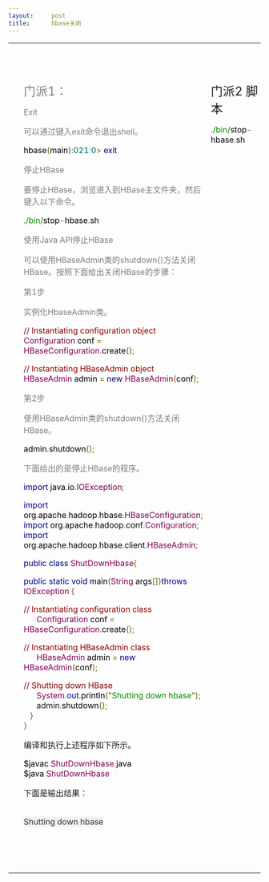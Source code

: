 ```yaml
---
layout:     post
title:      hbase关闭
---
```

<div id="article_content" class="article_content clearfix csdn-tracking-statistics" data-pid="blog" data-mod="popu_307" data-dsm="post">
								            <link rel="stylesheet" href="https://csdnimg.cn/release/phoenix/template/css/ck_htmledit_views-f76675cdea.css">
						<div class="htmledit_views" id="content_views">
                
<div>
<div>
<table border="0" cellspacing="0" cellpadding="0"><tbody><tr><td valign="top">
<p> </p>
</td>
</tr><tr><td valign="top">
<p><span style="font-size:24px;"> </span></p>
</td>
<td valign="top" rowspan="3">
<p style="color:#807E7C;"><span style="font-size:24px;">门派1：</span></p>
<p style="color:#807E7C;">Exit</p>
<p style="color:#807E7C;"><span>可以通过键入</span>exit命令退出<span>shell</span>。</p>
<p><span style="color:#000000;">hbase</span><span style="color:#666600;">(</span><span style="color:#000000;">main</span><span style="color:#666600;">):</span><span style="color:#006666;">021</span><span style="color:#666600;">:</span><span style="color:#006666;">0</span><span style="color:#666600;">&gt;
</span><span style="color:#000088;">exit</span></p>
<p style="color:#807E7C;">停止HBase</p>
<p style="color:#807E7C;"><span>要停止</span>HBase，浏览进入到<span>HBase</span>主文件夹，然后键入以下命令。</p>
<p><span style="color:#666600;">.</span><span style="color:#008800;">/bin/</span><span style="color:#000000;">stop</span><span style="color:#666600;">-</span><span style="color:#000000;">hbase</span><span style="color:#666600;">.</span><span style="color:#000000;">sh</span></p>
<p style="color:#807E7C;">使用Java API<span>停止</span>HBase</p>
<p style="color:#807E7C;"><span>可以使用</span>HBaseAdmin类的shutdown()方法关闭<span>HBase</span>。按照下面给出关闭HBase的步骤：</p>
<p style="color:#807E7C;">第1步</p>
<p style="color:#807E7C;"><span>实例化</span>HbaseAdmin类。</p>
<p><span style="color:#880000;">// Instantiating configuration object</span><span style="color:#000000;"><br></span><span style="color:#7F0055;">Configuration</span><span style="color:#000000;"> conf
</span><span style="color:#666600;">= </span><span style="color:#7F0055;">HBaseConfiguration</span><span style="color:#666600;">.</span><span style="color:#000000;">create</span><span style="color:#666600;">();</span></p>
<p><span style="color:#880000;">// Instantiating HBaseAdmin object</span><span style="color:#000000;"><br></span><span style="color:#7F0055;">HBaseAdmin</span><span style="color:#000000;"> admin
</span><span style="color:#666600;">= </span><span style="color:#000088;">new </span>
<span style="color:#7F0055;">HBaseAdmin</span><span style="color:#666600;">(</span><span style="color:#000000;">conf</span><span style="color:#666600;">);</span></p>
<p style="color:#807E7C;">第2步</p>
<p style="color:#807E7C;"><span>使用</span>HBaseAdmin类的shutdown()方法关闭<span>HBase</span>。</p>
<p><span style="color:#000000;">admin</span><span style="color:#666600;">.</span><span style="color:#000000;">shutdown</span><span style="color:#666600;">();</span></p>
<p style="color:#807E7C;"><span>下面给出的是停止</span>HBase的程序。</p>
<p><span style="color:#000088;">import</span><span style="color:#000000;"> java</span><span style="color:#666600;">.</span><span style="color:#000000;">io</span><span style="color:#666600;">.</span><span style="color:#7F0055;">IOException</span><span style="color:#666600;">;</span></p>
<p><span style="color:#000088;">import</span><span style="color:#000000;"> org</span><span style="color:#666600;">.</span><span style="color:#000000;">apache</span><span style="color:#666600;">.</span><span style="color:#000000;">hadoop</span><span style="color:#666600;">.</span><span style="color:#000000;">hbase</span><span style="color:#666600;">.</span><span style="color:#7F0055;">HBaseConfiguration</span><span style="color:#666600;">;</span><span style="color:#000000;"><br></span><span style="color:#000088;">import</span><span style="color:#000000;"> org</span><span style="color:#666600;">.</span><span style="color:#000000;">apache</span><span style="color:#666600;">.</span><span style="color:#000000;">hadoop</span><span style="color:#666600;">.</span><span style="color:#000000;">conf</span><span style="color:#666600;">.</span><span style="color:#7F0055;">Configuration</span><span style="color:#666600;">;</span><span style="color:#000000;"><br></span><span style="color:#000088;">import</span><span style="color:#000000;"> org</span><span style="color:#666600;">.</span><span style="color:#000000;">apache</span><span style="color:#666600;">.</span><span style="color:#000000;">hadoop</span><span style="color:#666600;">.</span><span style="color:#000000;">hbase</span><span style="color:#666600;">.</span><span style="color:#000000;">client</span><span style="color:#666600;">.</span><span style="color:#7F0055;">HBaseAdmin</span><span style="color:#666600;">;</span></p>
<p><span style="color:#000088;">public class </span><span style="color:#7F0055;">ShutDownHbase</span><span style="color:#666600;">{</span></p>
<p><span style="color:#000088;">public static void</span><span style="color:#000000;"> main</span><span style="color:#666600;">(</span><span style="color:#7F0055;">String</span><span style="color:#000000;"> args</span><span style="color:#666600;">[])</span><span style="color:#000088;">throws
</span><span style="color:#7F0055;">IOException </span><span style="color:#666600;">{</span></p>
<p><span style="color:#880000;">// Instantiating configuration class</span><span style="color:#000000;"><br>
      </span><span style="color:#7F0055;">Configuration</span><span style="color:#000000;"> conf
</span><span style="color:#666600;">= </span><span style="color:#7F0055;">HBaseConfiguration</span><span style="color:#666600;">.</span><span style="color:#000000;">create</span><span style="color:#666600;">();</span></p>
<p><span style="color:#880000;">// Instantiating HBaseAdmin class</span><span style="color:#000000;"><br>
      </span><span style="color:#7F0055;">HBaseAdmin</span><span style="color:#000000;"> admin
</span><span style="color:#666600;">= </span><span style="color:#000088;">new </span>
<span style="color:#7F0055;">HBaseAdmin</span><span style="color:#666600;">(</span><span style="color:#000000;">conf</span><span style="color:#666600;">);</span></p>
<p><span style="color:#880000;">// Shutting down HBase</span><span style="color:#000000;"><br>
      </span><span style="color:#7F0055;">System</span><span style="color:#666600;">.</span><span style="color:#000088;">out</span><span style="color:#666600;">.</span><span style="color:#000000;">println</span><span style="color:#666600;">(</span><span style="color:#008800;">"Shutting
 down hbase"</span><span style="color:#666600;">);</span><span style="color:#000000;"><br>
      </span>admin<span style="color:#666600;">.</span><span style="color:#000000;">shutdown</span><span style="color:#666600;">();</span><span style="color:#000000;"><br>
   </span><span style="color:#666600;">}</span><span style="color:#000000;"><br></span><span style="color:#666600;">}</span></p>
<p>编译和执行上述程序如下所示。</p>
<p><span style="color:#000000;">$javac </span><span style="color:#7F0055;">ShutDownHbase</span><span style="color:#666600;">.</span><span style="color:#000000;">java<br>
$java </span><span style="color:#7F0055;">ShutDownHbase</span></p>
<p>下面是输出结果：</p>
<p style="color:#313131;"><span style="background:#F1F1F1;"><br>
Shutting down hbase</span></p>
<p> </p>
<p><cite style="color:#595959;"><br></cite></p>
</td>
<td valign="top">
<p><span style="font-size:24px;">门派2 脚本</span></p>
<p><span style="color:#666600;">.</span><span style="color:#008800;">/bin/</span><span style="color:#000000;">stop</span><span style="color:#666600;">-</span><span style="color:#000000;">hbase</span><span style="color:#666600;">.</span><span style="color:#000000;">sh        
</span></p>
</td>
<td valign="top" rowspan="2">
<p>   <span style="font-size:24px;">门派3 kill进程</span></p>
<p><span style="color:#555555;">有时候在./stop-</span><a href="http://lib.csdn.net/base/hbase" rel="nofollow">Hbase</a><span style="color:#555555;">.sh的时候会一直出现stop hbase………..一直下去，这个时候我们可以通过如下方式关掉hbase。
</span></p>
<p>输入./start-hbase.sh，然后就会出现进程运行的端口号，然后输入kill -9 端口号，主节点的进程在主节点关闭，子节点的进程在子节点关闭。关闭之后再输入jps,就可以看见hbase的进程被停掉了。</p>
<p> </p>
<p><cite style="color:#595959;"><br></cite></p>
</td>
</tr><tr><td valign="top">
<p> </p>
</td>
</tr><tr><td valign="top">
<p> </p>
</td>
</tr></tbody></table></div>
</div>
            </div>
                </div>